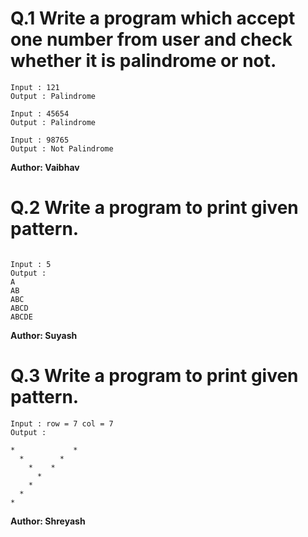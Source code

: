 
# Q.1 Write a program which accept one number from user and check whether it is palindrome or not.
```
Input : 121
Output : Palindrome

Input : 45654
Output : Palindrome

Input : 98765
Output : Not Palindrome
```
**Author: Vaibhav**

# Q.2 Write a program to print given pattern.
```

Input : 5
Output :
A
AB
ABC
ABCD
ABCDE

```

**Author: Suyash**

# Q.3 Write a program to print given pattern.
```
Input : row = 7 col = 7
Output :

*             *
  *        *  
    *    *     
      *       
    *   
  *           
*  
```
**Author: Shreyash**
